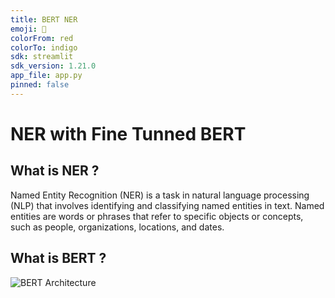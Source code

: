 ```yaml
---
title: BERT NER
emoji: 🐨
colorFrom: red
colorTo: indigo
sdk: streamlit
sdk_version: 1.21.0
app_file: app.py
pinned: false
---
```


# NER with Fine Tunned BERT 

## What is NER ?
Named Entity Recognition (NER) is a task in natural language processing (NLP) that involves identifying and classifying named entities in text. Named entities are words or phrases that refer to specific objects or concepts, such as people, organizations, locations, and dates.

## What is BERT ?
![BERT Architecture](https://vaclavkosar.com/images/electra-bert.png)

